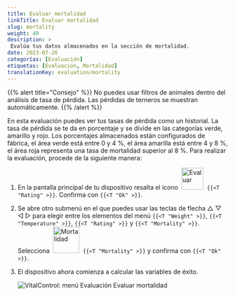 ```yaml
---
title: Evaluar mortalidad
linkTitle: Evaluar mortalidad
slug: mortality
weight: 40
description: >
 Evalúa tus datos almacenados en la sección de mortalidad.
date: 2023-07-26
categorías: [Evaluación]
etiquetas: [Evaluación, Mortalidad]
translationKey: evaluation/mortality
---
```

{{% alert title="Consejo" %}}
No puedes usar filtros de animales dentro del análisis de tasa de pérdida. Las pérdidas de terneros se muestran automáticamente.
{{% /alert %}}

En esta evaluación puedes ver tus tasas de pérdida como un historial. La tasa de pérdida se te da en porcentaje y se divide en las categorías verde, amarillo y rojo. Los porcentajes almacenados están configurados de fábrica, el área verde está entre 0 y 4 %, el área amarilla está entre 4 y 8 %, el área roja representa una tasa de mortalidad superior al 8 %.
Para realizar la evaluación, procede de la siguiente manera:

1. En la pantalla principal de tu dispositivo resalta el icono &nbsp;<img src="/icons/main/evaluation.svg" width="50" align="bottom" alt="Evaluar" />&nbsp; `{{<T "Rating" >}}`. Confirma con `{{<T "Ok" >}}`.

2. Se abre otro submenú en el que puedes usar las teclas de flecha △ ▽ ◁ ▷ para elegir entre los elementos del menú `{{<T "Weight" >}}`, `{{<T "Temperature" >}}`, `{{<T "Rating" >}}` y `{{<T "Mortality" >}}`. Selecciona &nbsp;<img src="/icons/evaluation/calflosses.svg" width="60" align="bottom" alt="Mortalidad" />&nbsp; `{{<T "Mortality" >}}` y confirma con `{{<T "Ok" >}}`.

3. El dispositivo ahora comienza a calcular las variables de éxito.

   ![VitalControl: menú Evaluación Evaluar mortalidad](../images/mortality.png "Evaluar mortalidad")

